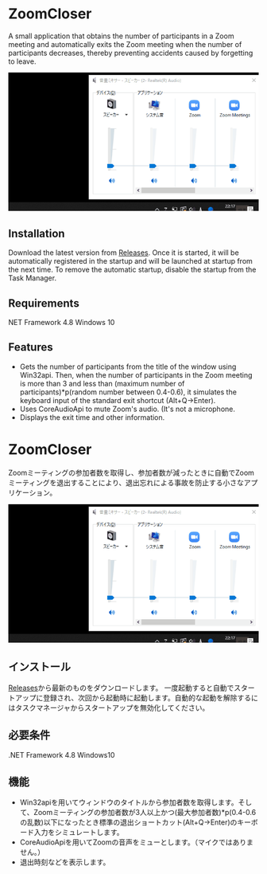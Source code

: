 # ZoomCloser

A small application that obtains the number of participants in a Zoom meeting and automatically exits the Zoom meeting when the number of participants decreases, thereby preventing accidents caused by forgetting to leave.

![Sample Gif](https://github.com/34j/ZoomCloser/blob/master/ExampleFast.gif)

## Installation

Download the latest version from [Releases](https://github.com/34j/ZoomCloser/releases).
Once it is started, it will be automatically registered in the startup and will be launched at startup from the next time. To remove the automatic startup, disable the startup from the Task Manager.

## Requirements

NET Framework 4.8
Windows 10

## Features

- Gets the number of participants from the title of the window using Win32api. Then, when the number of participants in the Zoom meeting is more than 3 and less than (maximum number of participants)*p(random number between 0.4-0.6), it simulates the keyboard input of the standard exit shortcut (Alt+Q→Enter).
- Uses CoreAudioApi to mute Zoom's audio. (It's not a microphone.
- Displays the exit time and other information.




# ZoomCloser

Zoomミーティングの参加者数を取得し、参加者数が減ったときに自動でZoomミーティングを退出することにより、退出忘れによる事故を防止する小さなアプリケーション。

![Sample Gif](https://github.com/34j/ZoomCloser/blob/master/ExampleFast.gif)


## インストール

[Releases](https://github.com/34j/ZoomCloser/releases)から最新のものをダウンロードします。
一度起動すると自動でスタートアップに登録され、次回から起動時に起動します。自動的な起動を解除するにはタスクマネージャからスタートアップを無効化してください。

## 必要条件

.NET Framework 4.8
Windows10

## 機能


- Win32apiを用いてウィンドウのタイトルから参加者数を取得します。そして、Zoomミーティングの参加者数が3人以上かつ(最大参加者数)*p(0.4-0.6の乱数)以下になったとき標準の退出ショートカット(Alt+Q→Enter)のキーボード入力をシミュレートします。
- CoreAudioApiを用いてZoomの音声をミューとします。（マイクではありません。）
- 退出時刻などを表示します。


